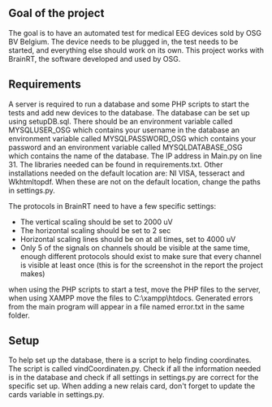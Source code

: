 ## Goal of the project
The goal is to have an automated test for medical EEG devices sold by OSG BV Belgium. The device needs to be plugged in, the test needs to be started, and everything else should work on its own. This project works with BrainRT, the software developed and used by OSG.

## Requirements
A server is required to run a database and some PHP scripts to start the tests and add new devices to the database. The database can be set up using setupDB.sql. There should be an environment variable called MYSQLUSER_OSG which contains your username in the database an environment variable called MYSQLPASSWORD_OSG which contains your password and an environment variable called MYSQLDATABASE_OSG which contains the name of the database. The IP address in Main.py on line 31.
The libraries needed can be found in requirements.txt.
Other installations needed on the default location are: NI VISA, tesseract and Wkhtmltopdf. When these are not on the default location, change the paths in settings.py.

The protocols in BrainRT need to have a few specific settings: 
- The vertical scaling should be set to 2000 uV
- The horizontal scaling should be set to 2 sec
- Horizontal scaling lines should be on at all times, set to 4000 uV
- Only 5 of the signals on channels should be visible at the same time, enough different protocols should exist to make sure that every channel is visible at least once (this is for the screenshot in the report the project makes)

when using the PHP scripts to start a test, move the PHP files to the server, when using XAMPP move the files to C:\xampp\htdocs. Generated errors from the main program will appear in a file named error.txt in the same folder.

## Setup
To help set up the database, there is a script to help finding coordinates. The script is called vindCoordinaten.py. Check if all the information needed is in the database and check if all settings in settings.py are correct for the specific set up. When adding a new relais card, don't forget to update the cards variable in settings.py.
